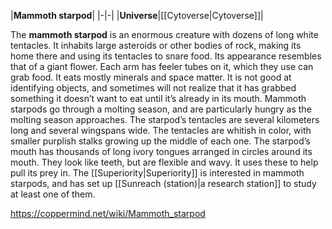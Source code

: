 |**Mammoth starpod**|
|-|-|
|**Universe**|[[Cytoverse\|Cytoverse]]|

The **mammoth starpod** is an enormous creature with dozens of long white tentacles. It inhabits large asteroids or other bodies of rock, making its home there and using its tentacles to snare food. Its appearance resembles that of a giant flower. Each arm has feeler tubes on it, which they use can grab food. It eats mostly minerals and space matter. It is not good at identifying objects, and sometimes will not realize that it has grabbed something it doesn’t want to eat until it’s already in its mouth. Mammoth starpods go through a molting season, and are particularly hungry as the molting season approaches.
The starpod’s tentacles are several kilometers long and several wingspans wide. The tentacles are whitish in color, with smaller purplish stalks growing up the middle of each one. The starpod’s mouth has thousands of long ivory tongues arranged in circles around its mouth. They look like teeth, but are flexible and wavy. It uses these to help pull its prey in.
The [[Superiority\|Superiority]] is interested in mammoth starpods, and has set up [[Sunreach (station)\|a research station]] to study at least one of them.



https://coppermind.net/wiki/Mammoth_starpod